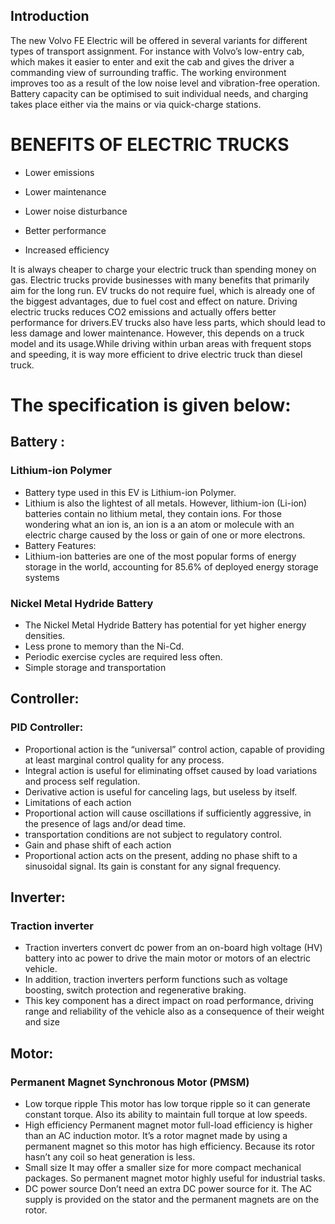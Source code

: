 ## Introduction
The new Volvo FE Electric will be offered in several variants for different types of transport 
assignment. For instance with Volvo’s low-entry cab, which makes it easier to enter and exit the cab 
and gives the driver a commanding view of surrounding traffic. The working environment improves 
too as a result of the low noise level and vibration-free operation. Battery capacity can be optimised 
to suit individual needs, and charging takes place either via the mains or via quick-charge stations. 

# BENEFITS OF ELECTRIC TRUCKS
 *  Lower emissions
 
 *  Lower maintenance
  
 *  Lower noise disturbance
 
 *  Better performance
 
 *  Increased efficiency

It is always cheaper to charge your electric truck than spending money on gas. Electric trucks provide businesses with many benefits that primarily aim for the long run.
EV trucks do not require fuel, which is already one of the biggest advantages, due to fuel cost and effect on nature.
Driving electric trucks reduces CO2 emissions and actually offers better performance for drivers.EV trucks also have less parts, which should lead to less damage and lower maintenance. 
However, this depends on a truck model and its usage.While driving within urban areas with frequent stops and speeding, it is way more efficient to drive electric truck than diesel truck.
# The specification is given below:
##	Battery :
### Lithium-ion Polymer
-	Battery type used in this EV is Lithium-ion Polymer. 
-	Lithium is also the lightest of all metals. However, lithium-ion (Li-ion) batteries contain no lithium metal, they contain ions. For those wondering what an ion is, an ion is a an atom or molecule with an electric charge caused by the loss or gain of one or more electrons.
-	Battery Features:
-	Lithium-ion batteries are one of the most popular forms of energy storage in the world, accounting for 85.6% of deployed energy storage systems

###  Nickel Metal Hydride Battery
- The Nickel Metal Hydride Battery has potential for yet higher energy densities. 
- Less prone to memory than the Ni-Cd.
-  Periodic exercise cycles are required less often. 
-  Simple storage and transportation
## Controller:
### PID Controller:
- Proportional action is the “universal” control action, capable of providing at least marginal control quality for any process.
- Integral action is useful for eliminating offset caused by load variations and process self regulation.
- Derivative action is useful for canceling lags, but useless by itself.
- Limitations of each action
- Proportional action will cause oscillations if sufficiently aggressive, in the presence of lags and/or dead time.
-  transportation conditions are not subject to regulatory control.
-  Gain and phase shift of each action
-  Proportional action acts on the present, adding no phase shift to a sinusoidal signal. Its gain is constant for any signal frequency.
##  Inverter:
### Traction inverter
- Traction inverters convert dc power from an on-board high voltage (HV) battery into ac power to drive the main motor or motors of an electric vehicle.
-  In addition, traction inverters perform functions such as voltage boosting, switch protection and regenerative braking.
-   This key component has a direct impact on road performance, driving range and reliability of the vehicle also as a consequence of their weight and size

## Motor:
### Permanent Magnet Synchronous Motor (PMSM)
- Low torque ripple 
This motor has low torque ripple so it can generate constant torque. Also its ability to maintain full torque at low speeds.
- High efficiency 
Permanent magnet motor full-load efficiency is higher than an AC induction motor. It’s a rotor magnet made by using a permanent magnet so this motor has high efficiency. Because its rotor hasn’t any coil so heat generation is less.
- Small size 
It may offer a smaller size for more compact mechanical packages. So permanent magnet motor highly useful for industrial tasks.
- DC power source 
Don’t need an extra DC power source for it. The AC supply is provided on the stator and the permanent magnets are on the rotor.
